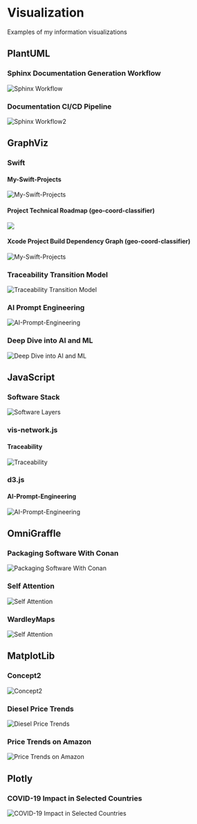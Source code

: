 # Visualization
Examples of my information visualizations

## PlantUML

### Sphinx Documentation Generation Workflow
![Sphinx Workflow](plantuml/sphinx-workflow.svg)

### Documentation CI/CD Pipeline
![Sphinx Workflow2](plantuml/sphinx-workflow2.svg)

## GraphViz

### Swift
#### My-Swift-Projects
![My-Swift-Projects](plantuml/my-swift-projects1.svg)

#### Project Technical Roadmap (geo-coord-classifier)

![](https://raw.githubusercontent.com/mi-parkes/geo-coord-classifier/refs/heads/main/data/GeoClassifier_MLOps_Topics.svg)

#### Xcode Project Build Dependency Graph (geo-coord-classifier)
![My-Swift-Projects](https://raw.githubusercontent.com/mi-parkes/geo-coord-classifier/refs/heads/main/data/dg.svg)

### Traceability Transition Model
![Traceability Transition Model](plantuml/traceability-transition-model.svg)

### AI Prompt Engineering
![AI-Prompt-Engineering](plantuml/AI-Prompt-Engineering.svg)

### Deep Dive into AI and ML
![Deep Dive into AI and ML](plantuml/deep-dive-into-ai-and-ML.svg)

## JavaScript

### Software Stack
![Software Layers](js/sw-layers.jpg)

### vis-network.js

#### Traceability
![Traceability](js/visjs/sphinx-needs-data-explorer2.jpg)

### d3.js

#### AI-Prompt-Engineering
![AI-Prompt-Engineering](js/d3js/ai-prompt-engineering.jpg)

## OmniGraffle

### Packaging Software With Conan
![Packaging Software With Conan](omnigraffle/PackagingSoftwareWithConan.jpg)

### Self Attention
![Self Attention](omnigraffle/SelfAttention.svg)

### WardleyMaps
![Self Attention](omnigraffle/FightingIllegalFishing1.svg)

## MatplotLib

### Concept2
![Concept2](matplotlib/Concept2.jpg)

### Diesel Price Trends
![Diesel Price Trends](matplotlib/DieselPriceTrends.jpg)

### Price Trends on Amazon
![Price Trends on Amazon](matplotlib/PriceTrendsonAmazon.jpg)

## Plotly
### COVID-19 Impact in Selected Countries
![COVID-19 Impact in Selected Countries](plotly/Covid19InSelectedCountries.jpg)
